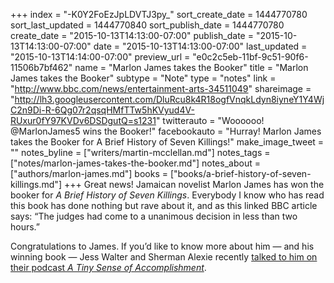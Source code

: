 +++
index = "-K0Y2FoEzJpLDVTJ3py_"
sort_create_date = 1444770780
sort_last_updated = 1444770840
sort_publish_date = 1444770780
create_date = "2015-10-13T14:13:00-07:00"
publish_date = "2015-10-13T14:13:00-07:00"
date = "2015-10-13T14:13:00-07:00"
last_updated = "2015-10-13T14:14:00-07:00"
preview_url = "e0c2c5eb-11bf-9c51-90f6-11506b7bf462"
name = "Marlon James takes the Booker"
title = "Marlon James takes the Booker"
subtype = "Note"
type = "notes"
link = "http://www.bbc.com/news/entertainment-arts-34511049"
shareimage = "http://lh3.googleusercontent.com/DluRcu8k4R18ogfVnqkLdyn8iyneY1Y4WjC2n9Di-R-6Qg07r2qsqHMfTTw5hKVyud4V-RUxur0fY97KVDv6DSDgutQ=s1231"
twitterauto = "Woooooo! @MarlonJames5 wins the Booker!"
facebookauto = "Hurray! Marlon James takes the Booker for A Brief History of Seven Killings!"
make_image_tweet = ""
notes_byline = ["writers/martin-mcclellan.md"]
notes_tags = ["notes/marlon-james-takes-the-booker.md"]
notes_about = ["authors/marlon-james.md"]
books = ["books/a-brief-history-of-seven-killings.md"]
+++
Great news! Jamaican novelist Marlon James has won the booker for _A Brief History of Seven Killings_. Everybody I know who has read this book has done nothing but rave about it, and as this linked BBC article says: “The judges had come to a unanimous decision in less than two hours.” 

Congratulations to James. If you’d like to know more about him — and his winning book — Jess Walter and Sherman Alexie recently [talked to him on their podcast _A Tiny Sense of Accomplishment_](http://www.infiniteguest.org/tiny-sense/2015/04/marlon-james-audio-book/). 